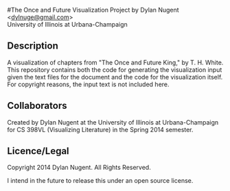 #The Once and Future Visualization
Project by Dylan Nugent &lt;dylnuge@gmail.com&gt;  
University of Illinois at Urbana-Champaign

## Description

A visualization of chapters from "The Once and Future King," by T. H. White.
This repository contains both the code for generating the visualization input
given the text files for the document and the code for the visualization itself.
For copyright reasons, the input text is not included here.

## Collaborators

Created by Dylan Nugent at the University of Illinois at Urbana-Champaign for CS
398VL (Visualizing Literature) in the Spring 2014 semester.

## Licence/Legal

Copyright 2014 Dylan Nugent. All Rights Reserved.

I intend in the future to release this under an open source license. 
